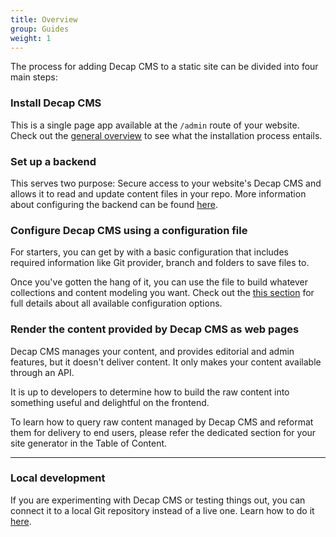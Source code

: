 ```yaml
---
title: Overview
group: Guides
weight: 1
---
```


The process for adding Decap CMS to a static site can be divided into four main steps:

### Install Decap CMS

This is a single page app available at the `/admin` route of your website.
Check out the [general overview](/docs/intro/) to see what the installation process entails.

### Set up a backend

This serves two purpose: Secure access to your website's Decap CMS and allows it to read and update content files in your repo. More information about configuring the backend can be found [here](/docs/backends-overview/).

### Configure Decap CMS using a configuration file

For starters, you can get by with a basic configuration that includes required information like Git provider, branch and folders to save files to.

Once you've gotten the hang of it, you can use the file to build whatever collections and content modeling you want. Check out the [this section](/docs/configuration-options/#configuration-file) for full details about all available configuration options.

### Render the content provided by Decap CMS as web pages

Decap CMS manages your content, and provides editorial and admin features, but it doesn't deliver content. It only makes your content available through an API.

It is up to developers to determine how to build the raw content into something useful and delightful on the frontend.

To learn how to query raw content managed by Decap CMS and reformat them for delivery to end users, please refer the dedicated section for your site generator in the Table of Content.
___
### Local development

If you are experimenting with Decap CMS or testing things out, you can connect it to a local Git repository instead of a live one. Learn how to do it [here](/docs/beta-features/#working-with-a-local-git-repository).
